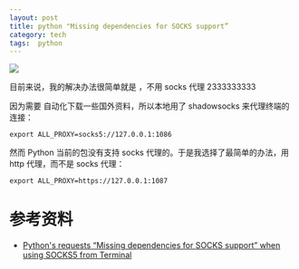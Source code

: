 ```yaml
---
layout: post
title: python "Missing dependencies for SOCKS support” 
category: tech
tags:  python
---
```

![](/assets/img/python.jpg)

目前来说，我的解决办法很简单就是 ，不用 socks 代理 2333333333

因为需要 自动化下载一些国外资料，所以本地用了 shadowsocks 来代理终端的连接：

	export ALL_PROXY=socks5://127.0.0.1:1086

然而 Python 当前的包没有支持 socks 代理的。于是我选择了最简单的办法，用 http 代理，而不是 socks 代理：

	export ALL_PROXY=https://127.0.0.1:1087

# 参考资料

* [Python's requests “Missing dependencies for SOCKS support” when using SOCKS5 from Terminal](https://stackoverflow.com/questions/38794015/pythons-requests-missing-dependencies-for-socks-support-when-using-socks5-fro)
